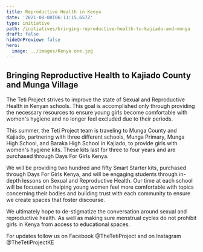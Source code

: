 ```yaml
---
title: Reproductive Health in Kenya
date: '2021-08-08T06:11:15.657Z'
type: initiative
path: /initiatives/bringing-reproductive-health-to-kajiado-and-monga
draft: false
hideOnPreview: false
hero:
  image: ../images/Kenya one.jpg
---
```

## Bringing Reproductive Health to Kajiado County and Munga Village

The Teti Project strives to improve the state of Sexual and Reproductive Health in Kenyan schools. This goal is accomplished only through providing the necessary resources to ensure young girls become comfortable with women's hygiene and no longer feel excluded due to their periods.

This summer, the Teti Project team is traveling to Munga County and Kajiado, partnering with three different schools, Munga Primary, Munga High School, and Baraka High School in Kajiado, to provide girls with women's hygiene kits. These kits last for three to four years and are purchased through Days For Girls Kenya.

We will be providing two hundred and fifty Smart Starter kits, purchased through Days For Girls Kenya, and will be engaging students through in-depth lessons on Sexual and Reproductive Health. Our time at each school will be focused on helping young women feel more comfortable with topics concerning their bodies and building trust with each community to ensure we create spaces that foster discourse.

We ultimately hope to de-stigmatize the conversation around sexual and reproductive health. As well as making sure menstrual cycles do not prohibit girls in Kenya from access to educational spaces.

For updates follow us on Facebook @TheTetiProject and on Instagram @TheTetiProjectKE